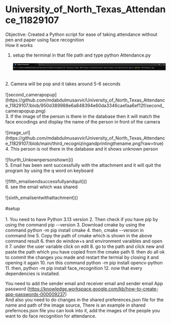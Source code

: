 # University_of_North_Texas_Attendance_11829107
Objective: Created a Python script for ease of taking attendance without pen and paper using face recognition
<br>
How it works<br>
1. setup the terminal in that file path and type python Attendance.py<br><br>
![first_setupattendance](https://github.com/mdabdulmusavvir/University_of_North_Texas_Attendance_11829107/blob/950d389988e6a848394e60da3346caefaa6ef12f/first_setupattendance.png)
<br>
2. Camera will be pop and it takes around 5-6 seconds<br><br>
![second_camerapopup](https://github.com/mdabdulmusavvir/University_of_North_Texas_Attendance_11829107/blob/950d389988e6a848394e60da3346caefaa6ef12f/second_camerapopup.png)

<br>
3. If the image of the person is there in the database then it will match the face encodings and display the name of the person in front of the camera<br><br>
![image_url](https://github.com/mdabdulmusavvir/University_of_North_Texas_Attendance_11829107/blob/main/third_recognizingandprintingthename.png?raw=true)
<br>
4. This person is not there in the database and it shows unknown person<br><br>
![fourth_Unkownpersonshown]()
<br>
5. Email has been sent successfully with the attachment and it will quit the program by using the q word on keyboard<br><br>
![fifth_emailsendsuccessfullyandquit]()
<br>
6. see the email which was shared<br><br>
![sixth_emailsentwithattachment]()
<br><br>
#setup
<br><br>
1. You need to have Python 3.13 version
2. Then check if you have pip by using the command pip --version
3. Download cmake by using the command python -m pip install cmake
4. then, cmake --version in command line
5. Copy the path of cmake which is shown in the above command result
6. then do window+s and environment varaibles and open it
7. under the user variable click on edit
8. go to the path and click new and paste the path which you have copied from the cmake path
9. then do all ok to commit the changes you made and restart the termial by closing it and opening it again
10. run this command python -m pip install opencv-python
11. then, python -m pip install face_recognition
12. now that every dependencies is installed.

You need to add the sender email and receiver email and sender email App password (https://knowledge.workspace.google.com/kb/how-to-create-app-passwords-000009237)
<br>
And also you need to do changes in the shared preferences.json file for the name and path of the image source, There is an example in shared prefernces.json file you can look into it, add the images of the people you want to do face recognition for attendance.

